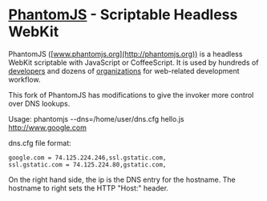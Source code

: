 # [PhantomJS](http://phantomjs.org) - Scriptable Headless WebKit

PhantomJS ([www.phantomjs.org](http://phantomjs.org)) is a headless WebKit scriptable with JavaScript or CoffeeScript. It is used by hundreds of [developers](https://github.com/ariya/phantomjs/wiki/Buzz) and dozens of [organizations](https://github.com/ariya/phantomjs/wiki/Users) for web-related development workflow.

This fork of PhantomJS has modifications to give the invoker more control over DNS lookups. 

Usage: phantomjs --dns=/home/user/dns.cfg hello.js http://www.google.com

dns.cfg file format:
```
google.com = 74.125.224.246,ssl.gstatic.com,
ssl.gstatic.com = 74.125.224.80,gstatic.com,
```

On the right hand side, the ip is the DNS entry for the hostname. The hostname to right sets the HTTP "Host:" header.
